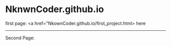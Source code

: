 # NknwnCoder.github.io

first page: <a href="NkownCoder.github.io/first_project.html> here</a>
<hr>
Second Page: <a href="NkownCoder.github.io/first_project_2.html> here</a>

